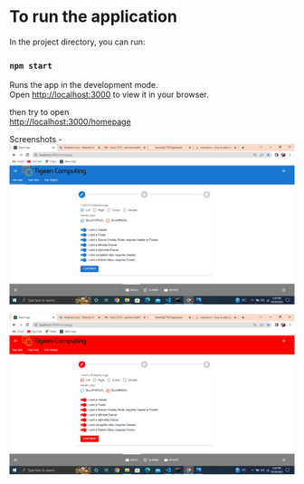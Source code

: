 # To run the application

In the project directory, you can run:

### `npm start`

Runs the app in the development mode.\
Open [http://localhost:3000](http://localhost:3000) to view it in your browser.

then try to open\
[http://localhost:3000/homepage](http://localhost:3000/homepage)

Screenshots -
![Alt text](/screenshots/Screenshot1.png?raw=true "Screenshot 1")

![Alt text](/screenshots/Screenshot2.png?raw=true "Screenshot 2")